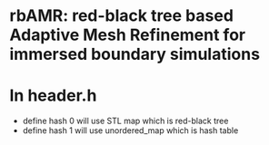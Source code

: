 # rbAMR: red-black tree based  Adaptive Mesh Refinement for immersed boundary simulations
     

# In header.h 
  - define hash 0 will use STL map which is red-black tree
  - define hash 1 will use unordered_map which is hash table
